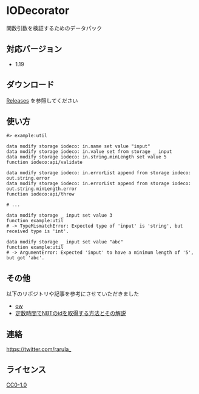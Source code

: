 # IODecorator
関数引数を検証するためのデータパック

## 対応バージョン
- 1.19

## ダウンロード
[Releases](https://github.com/rarula/IODecorator/releases) を参照してください

## 使い方
```mcfunction
#> example:util

data modify storage iodeco: in.name set value "input"
data modify storage iodeco: in.value set from storage _ input
data modify storage iodeco: in.string.minLength set value 5
function iodeco:api/validate

data modify storage iodeco: in.errorList append from storage iodeco: out.string.error
data modify storage iodeco: in.errorList append from storage iodeco: out.string.minLength.error
function iodeco:api/throw

# ...
```
```mcfunction
data modify storage _ input set value 3
function example:util
# -> TypeMismatchError: Expected type of 'input' is 'string', but received type is 'int'.

data modify storage _ input set value "abc"
function example:util
# -> ArgumentError: Expected 'input' to have a minimum length of '5', but got 'abc'.
```

## その他
以下のリポジトリや記事を参考にさせていただきました
- [ow](https://github.com/sindresorhus/ow)
- [定数時間でNBTのidを取得する方法とその解説](https://gist.github.com/intsuc/a798ed9c10b495d2beaf60db327fb4dd)

## 連絡
<https://twitter.com/rarula_>

## ライセンス
[CC0-1.0](LICENSE)
